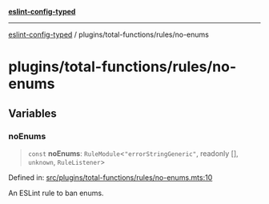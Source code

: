 [**eslint-config-typed**](../../../README.md)

---

[eslint-config-typed](../../../README.md) / plugins/total-functions/rules/no-enums

# plugins/total-functions/rules/no-enums

## Variables

### noEnums

> `const` **noEnums**: `RuleModule`\<`"errorStringGeneric"`, readonly \[\], `unknown`, `RuleListener`\>

Defined in: [src/plugins/total-functions/rules/no-enums.mts:10](https://github.com/noshiro-pf/eslint-config-typed/blob/main/src/plugins/total-functions/rules/no-enums.mts#L10)

An ESLint rule to ban enums.
